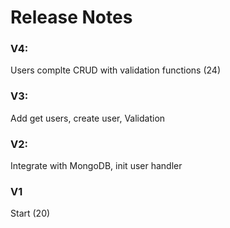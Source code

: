 # Release Notes

### V4:
Users complte CRUD with validation functions (24)
### V3:
Add get users, create user, Validation

### V2: 
Integrate with MongoDB, init user handler

### V1 
Start (20)
